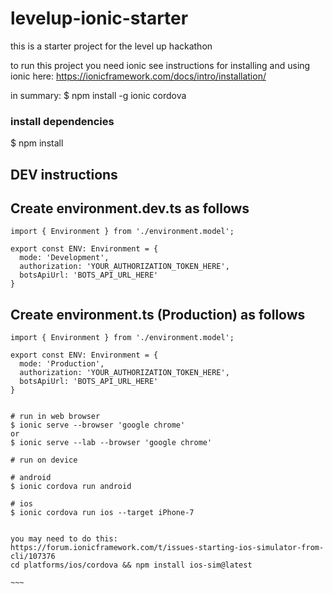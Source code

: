 # levelup-ionic-starter

this is a starter project for the level up hackathon

to run this project you need ionic
see instructions for installing and using ionic here:
https://ionicframework.com/docs/intro/installation/

in summary: 
$ npm install -g ionic cordova

### install dependencies
$ npm install

## DEV instructions
## Create environment.dev.ts as follows
	
~~~~
import { Environment } from './environment.model';

export const ENV: Environment = {
  mode: 'Development',
  authorization: 'YOUR_AUTHORIZATION_TOKEN_HERE',
  botsApiUrl: 'BOTS_API_URL_HERE'
}
~~~~
## Create environment.ts (Production) as follows
~~~~
import { Environment } from './environment.model';

export const ENV: Environment = {
  mode: 'Production',
  authorization: 'YOUR_AUTHORIZATION_TOKEN_HERE',
  botsApiUrl: 'BOTS_API_URL_HERE'
}


# run in web browser
$ ionic serve --browser 'google chrome'
or 
$ ionic serve --lab --browser 'google chrome'

# run on device

# android
$ ionic cordova run android

# ios
$ ionic cordova run ios --target iPhone-7


you may need to do this:
https://forum.ionicframework.com/t/issues-starting-ios-simulator-from-cli/107376
cd platforms/ios/cordova && npm install ios-sim@latest

~~~